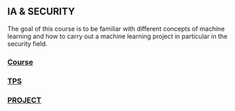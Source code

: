 ## IA & SECURITY

The goal of this course is to be familiar with different concepts of machine learning and how to carry out a machine learning project in particular in the security field.

### [Course]()
### [TPS](https://github.com/securitylab-repository/TPS-IA)
### [PROJECT]()
